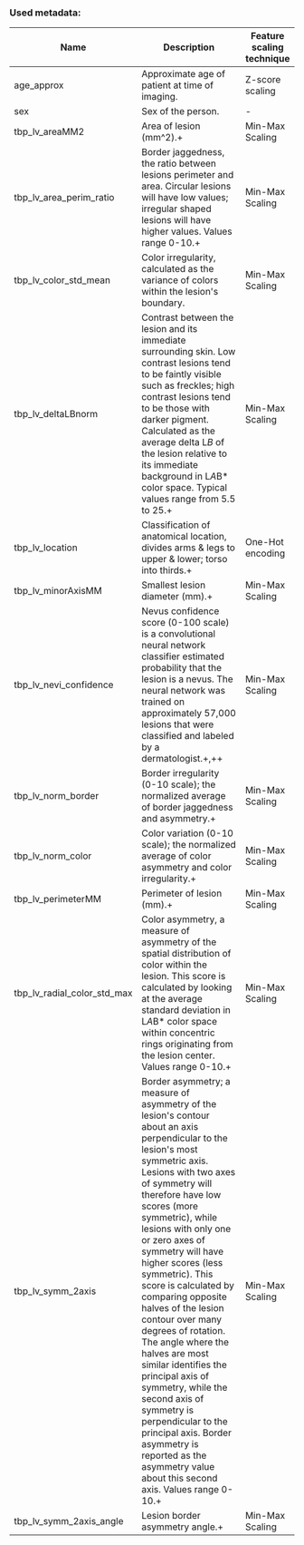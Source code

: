 ### Used metadata:

| Name                        | Description                                                  | Feature scaling technique |
| --------------------------- | ------------------------------------------------------------ | ------------------------- |
| age_approx                  | Approximate age of patient at time of imaging.               | Z-score scaling           |
| sex                         | Sex of the person.                                           | -                         |
| tbp_lv_areaMM2              | Area of lesion (mm^2).+                                      | Min-Max Scaling           |
| tbp_lv_area_perim_ratio     | Border jaggedness, the ratio between lesions perimeter and area. Circular lesions will have low values; irregular shaped lesions will have higher values. Values range 0-10.+ | Min-Max Scaling           |
| tbp_lv_color_std_mean       | Color irregularity, calculated as the variance of colors within the lesion's boundary. | Min-Max Scaling           |
| tbp_lv_deltaLBnorm          | Contrast between the lesion and its immediate surrounding skin. Low contrast lesions tend to be faintly visible such as freckles; high contrast lesions tend to be those with darker pigment. Calculated as the average delta L*B* of the lesion relative to its immediate background in L*A*B* color space. Typical values range from 5.5 to 25.+ | Min-Max Scaling           |
| tbp_lv_location             | Classification of anatomical location, divides arms & legs to upper & lower; torso into thirds.+ | One-Hot encoding          |
| tbp_lv_minorAxisMM          | Smallest lesion diameter (mm).+                              | Min-Max Scaling           |
| tbp_lv_nevi_confidence      | Nevus confidence score (0-100 scale) is a convolutional neural network classifier estimated probability that the lesion is a nevus. The neural network was trained on approximately 57,000 lesions that were classified and labeled by a dermatologist.+,++ | Min-Max Scaling           |
| tbp_lv_norm_border          | Border irregularity (0-10 scale); the normalized average of border jaggedness and asymmetry.+ | Min-Max Scaling           |
| tbp_lv_norm_color           | Color variation (0-10 scale); the normalized average of color asymmetry and color irregularity.+ | Min-Max Scaling           |
| tbp_lv_perimeterMM          | Perimeter of lesion (mm).+                                   | Min-Max Scaling           |
| tbp_lv_radial_color_std_max | Color asymmetry, a measure of asymmetry of the spatial distribution of color within the lesion. This score is calculated by looking at the average standard deviation in L*A*B* color space within concentric rings originating from the lesion center. Values range 0-10.+ | Min-Max Scaling           |
| tbp_lv_symm_2axis           | Border asymmetry; a measure of asymmetry of the lesion's contour about an axis perpendicular to the lesion's most symmetric axis. Lesions with two axes of symmetry will therefore have low scores (more symmetric), while lesions with only one or zero axes of symmetry will have higher scores (less symmetric). This score is calculated by comparing opposite halves of the lesion contour over many degrees of rotation. The angle where the halves are most similar identifies the principal axis of symmetry, while the second axis of symmetry is perpendicular to the principal axis. Border asymmetry is reported as the asymmetry value about this second axis. Values range 0-10.+ | Min-Max Scaling           |
| tbp_lv_symm_2axis_angle     | Lesion border asymmetry angle.+                              | Min-Max Scaling           |


